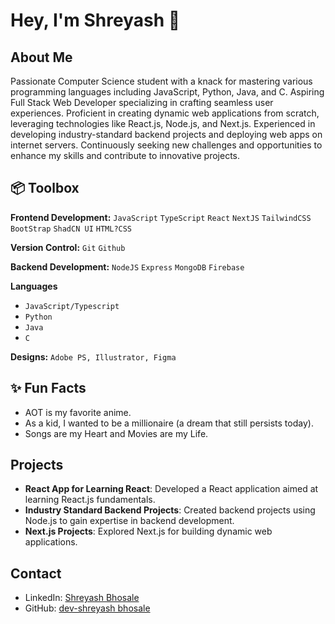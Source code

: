 # Hey, I'm Shreyash 👋 

## About Me
Passionate Computer Science student with a knack for mastering various programming languages including JavaScript, Python, Java, and C. Aspiring Full Stack Web Developer specializing in crafting seamless user experiences. Proficient in creating dynamic web applications from scratch, leveraging technologies like React.js, Node.js, and Next.js. Experienced in developing industry-standard backend projects and deploying web apps on internet servers. Continuously seeking new challenges and opportunities to enhance my skills and contribute to innovative projects.

## 📦 Toolbox

**Frontend Development:** `JavaScript` `TypeScript` `React` `NextJS` `TailwindCSS` `BootStrap` `ShadCN UI` `HTML?CSS`
 
**Version Control:** `Git` `Github`

**Backend Development:** `NodeJS` `Express` `MongoDB` `Firebase` 

**Languages**
- `JavaScript/Typescript`
- `Python`
- `Java`
- `C`
  
**Designs:** `Adobe PS, Illustrator, Figma`
 
## ✨ Fun Facts 

- AOT is my favorite anime.
- As a kid, I wanted to be a millionaire (a dream that still persists today).
- Songs are my Heart and Movies are my Life.

## Projects
- **React App for Learning React**: Developed a React application aimed at learning React.js fundamentals.
- **Industry Standard Backend Projects**: Created backend projects using Node.js to gain expertise in backend development.
- **Next.js Projects**: Explored Next.js for building dynamic web applications.

## Contact
- LinkedIn: [Shreyash Bhosale](https://www.linkedin.com/in/bhosaleshreyash2)
- GitHub: [dev-shreyash bhosale](https://github.com/dev-shreyash)

